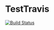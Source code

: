 # TestTravis
[![Build Status](https://travis-ci.org/auycro/TestTravis.svg?branch=master)](https://travis-ci.org/auycro/TestTravis)
